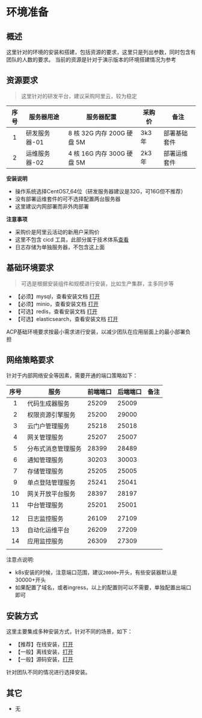 # 环境准备

## 概述

这里针对的环境的安装和搭建，包括资源的要求，这里只是列出参数，同时包含有团队的人数的要求。
当前的资源是针对于演示版本的环境搭建情况为参考

## 资源要求

> 这里针对的研发平台，建议采购阿里云，较为稳定

| 序号 | 服务器用途     | 服务器配置                | 采购价 | 备注                                   |
| :--: | -------------- | ------------------------- | ------ | -------------------------------------- |
|  1   | 研发服务器-01 | 8 核 32G 内存 200G 硬盘 5M | 3k3 年 | 部署基础套件|
|  2   | 运维服务器-02 | 4 核 16G 内存 300G 硬盘 5M | 2k3 年 | 部署运维套件|
 
 **安装说明**
 - 操作系统选择CentOS7_64位（研发服务器建议是32G，可16G但不推荐）
 - 没有部署运维套件的可不选择配置两台服务器
 - 这里建议内网部署而非外肉部署

**注意事项**

- 采购价是阿里云活动的新用户采购价
- 这里不包含 cicd 工具，此部分属于技术体系[查看](/env/development/)
- 日志存储为单独服务器，不包含这上面

## 基础环境要求

> 可选是根据安装组件和规模进行安装，比如生产集群，主多同步等

- 【必须】mysql，查看安装文档 [打开][mysql]
- 【必须】minio，查看安装文档 [打开][minio]
- 【可选】redis，查看安装文档 [打开][redis]
- 【可选】elasticsearch，查看安装文档 [打开][elasticsearch]

ACP基础环境要求按最小需求进行安装，以减少团队在应用层面上的最小部署负担

[mysql]: /operation/08_mysql/01_MySQL单点安装.md
[redis]: /operation/06_redis/01_Redis单点安装.md
[minio]: /operation/27_minio/01_MinIO单机安装.md
[elasticsearch]: /operation/22_elk/04_elk单机版本安装.md


## 网络策略要求

针对于内部网络安全等因素，需要开通的端口策略如下：

| 序号 | 服务               | 前端端口 | 后端端口 | 备注 |
|:----:|--------------------|----------|----------|------|
| 1    | 代码生成器服务     | 25209    | 25009    |      |
| 2    | 权限资源引擎服务   | 25200    | 29000    |      |
| 3    | 云门户管理服务     | 25218    | 25018    |      |
| 4    | 网关管理服务       | 25207    | 25007    |      |
| 5    | 分布式消息管理服务 | 28399    | 28489    |      |
| 6    | 通知管理服务       | 30203    | 30003    |      |
| 7    | 存储管理服务       | 25205    | 25005    |      |
| 9    | 单点登陆管理服务   | 25241    | 25041    |      |
| 10   | 网关开放平台服务   | 28397    | 28197    |      |
| 11   | 中台管理服务       | 25201    | 25001    |      |
|      |                    |          |          |
| 12   | 日志监控服务       | 26109    | 27109    |      |
| 13   | 自动化运维平台     | 26209    | 27209    |      |
| 14   | 应用监控服务       | 26309    | 27309    |      |
|      |                    |          |          |    |

注意点说明:
- k8s安装的时候，注意端口范围，建议`20000+`开头，有些安装器默认是30000+开头
- 如果配置了域名，或者ingress，以上的配置则可以不需要，单独配置出端口即可

## 安装方式

这里主要集成多种安装方式，针对不同的场景，如下：

- 【推荐】在线安装，[打开][online_install]
- 【一般】离线安装，[打开][offline_install]
- 【一般】源码安装，[打开][source_install]

针对团队不同的情况进行选择安装。

[online_install]: /operation/81_install/21_安装流程.md
[offline_install]: /operation/81_install/25_Docker单独安装.md
[source_install]: /operation/81_install/24_Jenkinsfile安装.md

## 其它

- 无
